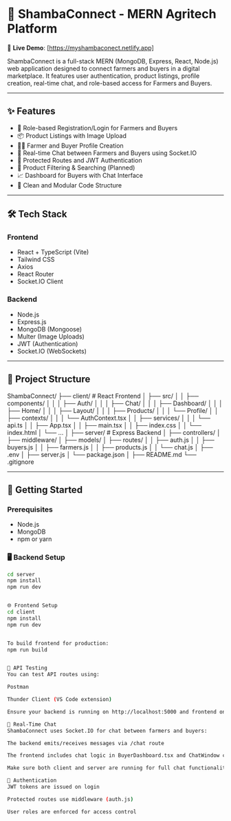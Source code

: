 # 🌿 ShambaConnect - MERN Agritech Platform

🔗 **Live Demo**: [https://myshambaconect.netlify.app]

ShambaConnect is a full-stack MERN (MongoDB, Express, React, Node.js) web application designed to connect farmers and buyers in a digital marketplace. It features user authentication, product listings, profile creation, real-time chat, and role-based access for Farmers and Buyers.

---

## ✨ Features

- 👥 Role-based Registration/Login for Farmers and Buyers
- 📦 Product Listings with Image Upload
- 🧑‍🌾 Farmer and Buyer Profile Creation
- 💬 Real-time Chat between Farmers and Buyers using Socket.IO
- 🔐 Protected Routes and JWT Authentication
- 🔎 Product Filtering & Searching (Planned)
- 📈 Dashboard for Buyers with Chat Interface
- 📁 Clean and Modular Code Structure

---

## 🛠️ Tech Stack

### Frontend
- React + TypeScript (Vite)
- Tailwind CSS
- Axios
- React Router
- Socket.IO Client

### Backend
- Node.js
- Express.js
- MongoDB (Mongoose)
- Multer (Image Uploads)
- JWT (Authentication)
- Socket.IO (WebSockets)

---

## 📁 Project Structure
ShambaConnect/
├── client/ # React Frontend
│ ├── src/
│ │ ├── components/
│ │ │ ├── Auth/
│ │ │ ├── Chat/
│ │ │ ├── Dashboard/
│ │ │ ├── Home/
│ │ │ ├── Layout/
│ │ │ ├── Products/
│ │ │ └── Profile/
│ │ ├── contexts/
│ │ │ └── AuthContext.tsx
│ │ ├── services/
│ │ │ └── api.ts
│ │ ├── App.tsx
│ │ ├── main.tsx
│ │ ├── index.css
│ │ └── index.html
│ └── ...
│
├── server/ # Express Backend
│ ├── controllers/
│ ├── middleware/
│ ├── models/
│ ├── routes/
│ │ ├── auth.js
│ │ ├── buyers.js
│ │ ├── farmers.js
│ │ ├── products.js
│ │ └── chat.js
│ ├── .env
│ ├── server.js
│ └── package.json
│
├── README.md
└── .gitignore



---

## 🚀 Getting Started

### Prerequisites
- Node.js
- MongoDB
- npm or yarn

### 🖥️ Backend Setup

```bash
cd server
npm install
npm run dev


🌐 Frontend Setup
cd client
npm install
npm run dev


To build frontend for production:
npm run build


🧪 API Testing
You can test API routes using:

Postman

Thunder Client (VS Code extension)

Ensure your backend is running on http://localhost:5000 and frontend on http://localhost:5173.

💬 Real-Time Chat
ShambaConnect uses Socket.IO for chat between farmers and buyers:

The backend emits/receives messages via /chat route

The frontend includes chat logic in BuyerDashboard.tsx and ChatWindow components

Make sure both client and server are running for full chat functionality.

🔐 Authentication
JWT tokens are issued on login

Protected routes use middleware (auth.js)

User roles are enforced for access control
